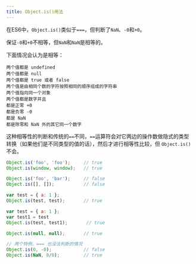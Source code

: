```yaml
---
title: Object.is()用法
---
```


在ES6中，`Object.is()`类似于`===`，但判断了`NaN`、`-0`和`+0`。

保证`-0`和`+0`不相等，但`NaN`和`NaN`是相等的。

下面情况会认为是相等：

```text
两个值都是 undefined
两个值都是 null
两个值都是 true 或者 false
两个值是由相同个数的字符按照相同的顺序组成的字符串
两个值指向同一个对象
两个值都是数字并且
都是正零 +0
都是负零 -0
都是 NaN
都是除零和 NaN 外的其它同一个数字
```

这种相等性的判断和传统的`==`不同，`==`运算符会对它两边的操作数做隐式的类型转换（如果他们是不同类型的值的话），然后才进行相等性比较，但 `Object.is()`不会。

```js
Object.is('foo', 'foo');     // true
Object.is(window, window);   // true

Object.is('foo', 'bar');     // false
Object.is([], []);           // false

var test = { a: 1 };
Object.is(test, test);       // true

var test = { a: 1 };
var test1 = test
Object.is(test, test1);       // true

Object.is(null, null);       // true

// 两个特例，=== 也没法判断的情况
Object.is(0, -0);            // false
Object.is(NaN, 0/0);         // true
```